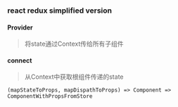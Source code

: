 ### react redux simplified version

#### Provider

> 将state通过Context传给所有子组件

#### connect

> 从Context中获取根组件传递的state

```
(mapStateToProps, mapDispathToProps) => Component => ComponentWithPropsFromStore
```
